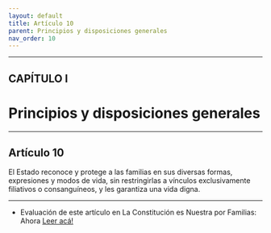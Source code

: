 ```yaml
---
layout: default
title: Artículo 10
parent: Principios y disposiciones generales
nav_order: 10
---
```


---

## CAPÍTULO I 
# Principios y disposiciones generales

---

## Artículo 10

El Estado reconoce y protege a las familias en sus diversas formas, expresiones y modos de vida, sin restringirlas a vínculos exclusivamente filiativos o consanguíneos, y les garantiza una vida digna.

---
- Evaluación de este artículo en La Constitución es Nuestra por Familias: Ahora
<a target="_blank" href="https://laconstitucionesnuestra.cl/evaluaciones/verevaluaciones/1">Leer acá!</a>